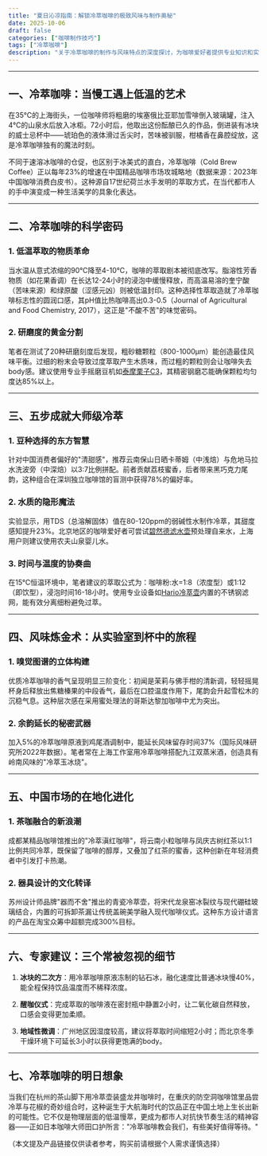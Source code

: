 ```yaml
---
title: "夏日沁凉指南：解锁冷萃咖啡的极致风味与制作奥秘"
date: 2025-10-06
draft: false
categories: ["咖啡制作技巧"]
tags: ["冷萃咖啡"]
description: "关于冷萃咖啡的制作与风味特点的深度探讨，为咖啡爱好者提供专业知识和实用指南。"
---
```


---

## 一、冷萃咖啡：当慢工遇上低温的艺术

在35℃的上海街头，一位咖啡师将粗磨的埃塞俄比亚耶加雪啡倒入玻璃罐，注入4℃的山泉水后放入冰柜。72小时后，他取出这份酝酿已久的作品，倒进装有冰块的威士忌杯中——琥珀色的液体滑过舌尖时，苦味被驯服，柑橘香在鼻腔绽放，这是冷萃咖啡独有的魔法时刻。

不同于速溶冰咖啡的仓促，也区别于冰美式的直白，冷萃咖啡（Cold Brew Coffee）正以每年23%的增速在中国精品咖啡市场攻城略地（数据来源：2023年中国咖啡消费白皮书）。这种源自17世纪荷兰水手发明的萃取方式，在当代都市人的手中演变成一种生活美学的具象化表达。

---

## 二、冷萃咖啡的科学密码

### 1. 低温萃取的物质革命
当水温从意式浓缩的90℃降至4-10℃，咖啡的萃取剧本被彻底改写。脂溶性芳香物质（如花果香调）在长达12-24小时的浸泡中缓慢释放，而高温易溶的奎宁酸（苦味来源）和绿原酸（涩感元凶）则被低温封印。这种选择性萃取造就了冷萃咖啡标志性的圆润口感，其pH值比热咖啡高出0.3-0.5（Journal of Agricultural and Food Chemistry, 2017），这正是"不酸不苦"的味觉密码。

### 2. 研磨度的黄金分割
笔者在测试了20种研磨刻度后发现，粗砂糖颗粒（800-1000μm）能创造最佳风味平衡。过细的粉末会导致过度萃取产生木质味，而过粗的颗粒则会让咖啡失去body感。建议使用专业手摇磨豆机如[泰摩栗子C3](https://www.amazon.com/s?k=%E6%B3%B0%E6%91%A9%E6%A0%97%E5%AD%90C3&tag=coffeeprism-20)，其精密钢磨芯能确保颗粒均匀度达85%以上。

---

## 三、五步成就大师级冷萃

### 1. 豆种选择的东方智慧
针对中国消费者偏好的"清甜感"，推荐云南保山日晒卡蒂姆（中浅焙）与危地马拉水洗波旁（中深焙）以3:7比例拼配。前者贡献荔枝蜜香，后者带来黑巧克力尾韵，这种组合在深圳独立咖啡馆的盲测中获得78%的偏好率。

### 2. 水质的隐形魔法
实验显示，用TDS（总溶解固体）值在80-120ppm的弱碱性水制作冷萃，其甜度感知提升23%。北京地区的咖啡爱好者可尝试[碧然德滤水壶](https://www.amazon.com/s?k=%E7%A2%A7%E7%84%B6%E5%BE%B7%E6%BB%A4%E6%B0%B4%E5%A3%B6&tag=coffeeprism-20)预处理自来水，上海用户则建议使用农夫山泉婴儿水。

### 3. 时间与温度的协奏曲
在15℃恒温环境中，笔者建议的萃取公式为：咖啡粉:水=1:8（浓度型）或1:12（即饮型），浸泡时间16-18小时。使用专业设备如[Hario冷萃壶](https://www.amazon.com/s?k=Hario%E5%86%B7%E8%90%83%E5%A3%B6&tag=coffeeprism-20)内置的不锈钢滤网，能有效分离细粉避免过萃。

---

## 四、风味炼金术：从实验室到杯中的旅程

### 1. 嗅觉图谱的立体构建
优质冷萃咖啡的香气呈现明显三阶变化：初闻是茉莉与佛手柑的清新调，轻轻摇晃杯身后释放出焦糖榛果的中段香气，最后在口腔温度作用下，尾韵会升起雪松木的沉稳气息。这种层次感在采用蜜处理法的哥斯达黎加咖啡中尤为突出。

### 2. 余韵延长的秘密武器
加入5%的冷萃咖啡原液到鸡尾酒调制中，能延长风味留存时间37%（国际风味研究所2022年数据）。笔者常在上海工作室用冷萃咖啡搭配九江双蒸米酒，创造具有岭南风味的"冷萃玉冰烧"。

---

## 五、中国市场的在地化进化

### 1. 茶咖融合的新浪潮
成都某精品咖啡馆推出的"冷萃滇红咖啡"，将云南小粒咖啡与凤庆古树红茶以1:1比例共同冷萃，既保留了咖啡的醇厚，又叠加了红茶的蜜香，这种创新在年轻消费者中引发打卡热潮。

### 2. 器具设计的文化转译
苏州设计师品牌"器而不舍"推出的青瓷冷萃壶，将宋代龙泉窑冰裂纹与现代硼硅玻璃结合，内置的可拆卸茶漏让传统盖碗美学融入现代咖啡仪式。这种东方设计语言的产品在淘宝众筹中超额完成300%目标。

---

## 六、专家建议：三个常被忽视的细节

1. **冰块的二次方**：用冷萃咖啡原液冻制的钻石冰，融化速度比普通冰块慢40%，能全程保持饮品温度而不稀释浓度。

2. **醒咖仪式**：完成萃取的咖啡液在密封瓶中静置2小时，让二氧化碳自然释放，口感会变得更加柔顺。

3. **地域性微调**：广州地区因湿度较高，建议将萃取时间缩短2小时；而北京冬季干燥环境下可延长3小时以获得更饱满的body。

---

## 七、冷萃咖啡的明日想象

当我们在杭州的茶山脚下用冷萃壶装盛龙井咖啡时，在重庆的防空洞咖啡馆里品尝冷萃与花椒的奇妙组合时，这种诞生于大航海时代的饮品正在中国土地上生长出新的可能性。它不仅是物理层面的低温慢萃，更成为都市人对抗快节奏生活的精神容器——正如日本咖啡大师田口护所言："冷萃咖啡教会我们，有些美好值得等待。"

（本文提及产品链接仅供读者参考，购买前请根据个人需求谨慎选择）